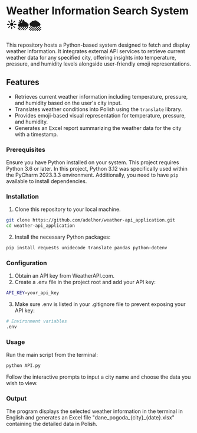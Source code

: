 # Weather Information Search System ☀️🌦🌨

This repository hosts a Python-based system designed to fetch and display weather information. It integrates external API services to retrieve current weather data for any specified city, offering insights into temperature, pressure, and humidity levels alongside user-friendly emoji representations.

## Features

- Retrieves current weather information including temperature, pressure, and humidity based on the user's city input.
- Translates weather conditions into Polish using the `translate` library.
- Provides emoji-based visual representation for temperature, pressure, and humidity.
- Generates an Excel report summarizing the weather data for the city with a timestamp.

### Prerequisites

Ensure you have Python installed on your system. This project requires Python 3.6 or later. In this project, Python 3.12 was specifically used within the PyCharm 2023.3.3 environment. Additionally, you need to have `pip` available to install dependencies.

### Installation
1. Clone this repository to your local machine.
```bash
git clone https://github.com/adelhor/weather-api_application.git
cd weather-api_application
```
   
2. Install the necessary Python packages:
```bash
pip install requests unidecode translate pandas python-dotenv
```

### Configuration
1. Obtain an API key from WeatherAPI.com.
2. Create a .env file in the project root and add your API key:
```bash
API_KEY=your_api_key
```
3. Make sure .env is listed in your .gitignore file to prevent exposing your API key:
```bash
# Environment variables
.env
```

### Usage
Run the main script from the terminal:

```bash
python API.py
```
Follow the interactive prompts to input a city name and choose the data you wish to view.

### Output
The program displays the selected weather information in the terminal in English and generates an Excel file "dane_pogoda_{city}_{date}.xlsx" containing the detailed data in Polish.
